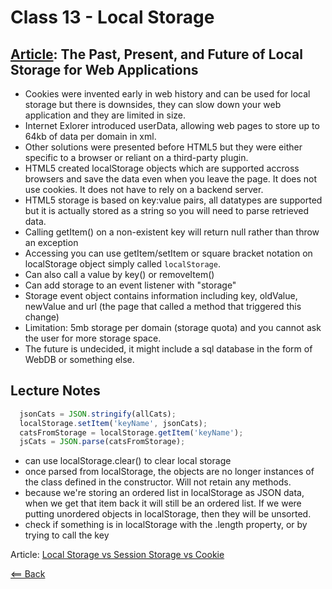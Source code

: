 # Class 13 - Local Storage

## [Article](http://diveinto.html5doctor.com/storage.html): The Past, Present, and Future of Local Storage for Web Applications

- Cookies were invented early in web history and can be used for local storage but there is downsides, they can slow down your web application and they are limited in size.
- Internet Exlorer introduced userData, allowing web pages to store up to 64kb of data per domain in xml.
- Other solutions were presented before HTML5 but they were either specific to a browser or reliant on a third-party plugin.
- HTML5 created localStorage objects which are supported accross browsers and save the data even when you leave the page. It does not use cookies. It does not have to rely on a backend server.
- HTML5 storage is based on key:value pairs, all datatypes are supported but it is actually stored as a string so you will need to parse retrieved data.
- Calling getItem() on a non-existent key will return null rather than throw an exception
- Accessing you can use getItem/setItem or square bracket notation on localStorage object simply called `localStorage`.
- Can also call a value by key() or removeItem()
- Can add storage to an event listener with "storage"
- Storage event object contains information including key, oldValue, newValue and url (the page that called a method that triggered this change)
- Limitation: 5mb storage per domain (storage quota) and you cannot ask the user for more storage space.
- The future is undecided, it might include a sql database in the form of WebDB or something else.

## Lecture Notes

```javascript
  jsonCats = JSON.stringify(allCats);
  localStorage.setItem('keyName', jsonCats);
  catsFromStorage = localStorage.getItem('keyName');
  jsCats = JSON.parse(catsFromStorage);
```

- can use localStorage.clear() to clear local storage
- once parsed from localStorage, the objects are no longer instances of the class defined in the constructor. Will not retain any methods.
- because we're storing an ordered list in localStorage as JSON data, when we get that item back it will still be an ordered list. If we were putting unordered objects in localStorage, then they will be unsorted.
- check if something is in localStorage with the .length property, or by trying to call the key

Article: [Local Storage vs Session Storage vs Cookie](https://krishankantsinghal.medium.com/local-storage-vs-session-storage-vs-cookie-22655ff75a8)

[<== Back](../README.md)
